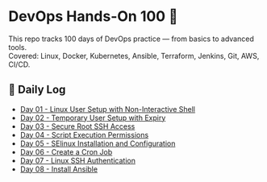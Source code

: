 # DevOps Hands-On 100 🌟

This repo tracks 100 days of DevOps practice — from basics to advanced tools.  
Covered: Linux, Docker, Kubernetes, Ansible, Terraform, Jenkins, Git, AWS, CI/CD.  

## 📅 Daily Log
- [Day 01 - Linux User Setup with Non-Interactive Shell](Day-01-Linux-User-Setup-with-Non-Interactive-Shell/README.md)  
- [Day 02 - Temporary User Setup with Expiry](Day-02-Temporary-User-Setup-with-Expiry/README.md)  
- [Day 03 - Secure Root SSH Access](Day-03-Secure-Root-SSH-Access/README.md)
- [Day 04 - Script Execution Permissions](Day-04-Script-Execution-Permissions/README.md)  
- [Day 05 - SElinux Installation and Configuration](Day-05-SElinux-Installation-and-Configuration/README.md)  
- [Day 06 - Create a Cron Job](Day-06-Create-a-Cron-Job/README.md)
- [Day 07 - Linux SSH Authentication](Day-07-Linux-SSH-Authentication/README.md)  
- [Day 08 - Install Ansible](Day-08-Install-Ansible/README.md)  


